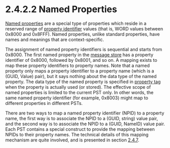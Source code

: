 <html dir="LTR" xmlns:mshelp="http://msdn.microsoft.com/mshelp" xmlns:ddue="http://ddue.schemas.microsoft.com/authoring/2003/5" xmlns:xlink="http://www.w3.org/1999/xlink" xmlns:tool="http://www.microsoft.com/tooltip">
    <head>
        <meta http-equiv="Content-Type" content="text/html; CHARSET=utf-8"></meta>
        <meta name="save" content="history"></meta>
        <title>2.4.2.2 Named Properties</title>
        <xml>
            <mshelp:toctitle title="2.4.2.2 Named Properties"></mshelp:toctitle>
            <mshelp:rltitle title="[MS-PST]: Named Properties"></mshelp:rltitle>
            <mshelp:keyword index="A" term="60003704-dfa6-476f-b782-ce8bb52a2df3"></mshelp:keyword>
            <mshelp:attr name="DCSext.ContentType" value="open specification"></mshelp:attr>
            <mshelp:attr name="AssetID" value="60003704-dfa6-476f-b782-ce8bb52a2df3"></mshelp:attr>
            <mshelp:attr name="TopicType" value="kbRef"></mshelp:attr>
            <mshelp:attr name="DCSext.Title" value="[MS-PST]: Named Properties" />
        </xml>
    </head>
    <body>
        <div id="header">
            <h1 class="heading">2.4.2.2 Named Properties</h1>
        </div>
        <div id="mainSection">
            <div id="mainBody">
                <div id="allHistory" class="saveHistory"></div>
                <div id="sectionSection0" class="section" name="collapseableSection">
                    

<p><a href="08220cc9-69b1-4072-a2e7-2a0ff201d505.html#gt_e6245def-e67d-4ab2-8c7d-04863b1c1063">Named
properties</a> are a special type of properties which reside in a reserved
range of <a href="08220cc9-69b1-4072-a2e7-2a0ff201d505.html#gt_382ac1cd-8ff9-493a-bfec-d9ad08955707">property identifier</a>
values (that is, WORD values between 0x8000 and 0x8FFF). Named properties,
unlike standard properties, have names and meanings that are context-specific.</p>

<p>The assignment of named property identifiers is sequential
and starts from 0x8000. The first named property in the <a href="08220cc9-69b1-4072-a2e7-2a0ff201d505.html#gt_fda94a53-448d-48d5-9991-176c530ff597">message store</a> has a
property identifier of 0x8000, followed by 0x8001, and so on. A mapping exists
to map these property identifiers to property names. Note that a named property
only maps a property identifier to a property name (which is a (GUID, Value)
pair), but it says nothing about the data type of the named property. The data
type of the named property is specified in <a href="08220cc9-69b1-4072-a2e7-2a0ff201d505.html#gt_550ffe03-4145-49d1-8370-a9906b00452c">property tag</a> when the
property is actually used (or stored). The effective scope of named properties
is limited to the current PST only. In other words, the same named property
identifier (for example, 0x8003) might map to different properties in different
PSTs.</p>

<p>There are two ways to map a named property identifier (NPID)
to a property name, the first way is to associate the NPID to a (GUID, string)
value pair, and the second way is to associate the NPID to a (GUID, NameID)
value pair. Each PST contains a special construct to provide the mapping
between NPIDs to their property names. The technical details of this mapping
mechanism are quite involved, and is presented in section <a href="e17e195d-0454-4b9b-b398-c9127a26a678.md">2.4.7</a>.</p>
                </div>
            </div>
        </div>
    </body>
</html>